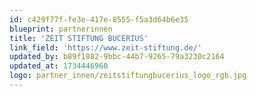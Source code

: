 ```yaml
---
id: c429f77f-fe3e-417e-8555-f5a3d64b6e35
blueprint: partnerinnen
title: 'ZEIT STIFTUNG BUCERIUS'
link_field: 'https://www.zeit-stiftung.de/'
updated_by: b89f1882-9bbc-44b7-9265-79a3230c2164
updated_at: 1734446960
logo: partner_innen/zeitstiftungbucerius_logo_rgb.jpg
---
```

